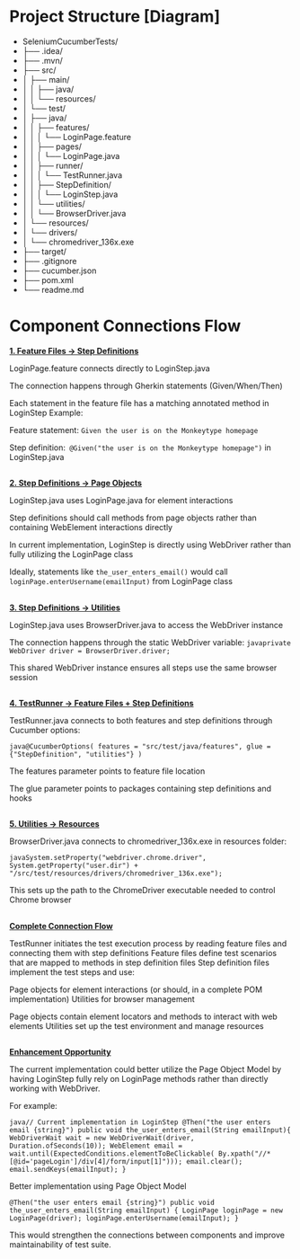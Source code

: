# Project Structure [Diagram]
* SeleniumCucumberTests/
* ├── .idea/
* ├── .mvn/
* ├── src/
* │   ├── main/
* │   │   ├── java/
* │   │   └── resources/
* │   └── test/
* │       ├── java/
* │       │   ├── features/
* │       │   │   └── LoginPage.feature
* │       │   ├── pages/
* │       │   │   └── LoginPage.java
* │       │   ├── runner/
* │       │   │   └── TestRunner.java
* │       │   ├── StepDefinition/
* │       │   │   └── LoginStep.java
* │       │   └── utilities/
* │       │       └── BrowserDriver.java
* │       └── resources/
* │           └── drivers/
* │               └── chromedriver_136x.exe
* ├── target/
* ├── .gitignore
* ├── cucumber.json
* ├── pom.xml
* └── readme.md



# Component Connections Flow

[**1. Feature Files → Step Definitions**]()

LoginPage.feature connects directly to LoginStep.java

The connection happens through Gherkin statements (Given/When/Then)

Each statement in the feature file has a matching annotated method in LoginStep
Example:

Feature statement: `Given the user is on the Monkeytype homepage`

Step definition:` @Given("the user is on the Monkeytype homepage")` in LoginStep.java

##

**[2. Step Definitions → Page Objects]()**

LoginStep.java uses LoginPage.java for element interactions

Step definitions should call methods from page objects rather than containing WebElement interactions directly

In current implementation, LoginStep is directly using WebDriver rather than fully utilizing the LoginPage class

Ideally, statements like `the_user_enters_email()` would call `loginPage.enterUsername(emailInput)` from LoginPage class

##
**[3. Step Definitions → Utilities]()**

LoginStep.java uses BrowserDriver.java to access the WebDriver instance

The connection happens through the static WebDriver variable:
`javaprivate WebDriver driver = BrowserDriver.driver;`

This shared WebDriver instance ensures all steps use the same browser session

##
**[4. TestRunner → Feature Files + Step Definitions]()**

TestRunner.java connects to both features and step definitions through Cucumber options:

`java@CucumberOptions(
features = "src/test/java/features",
glue = {"StepDefinition", "utilities"}
)`

The features parameter points to feature file location

The glue parameter points to packages containing step definitions and hooks

##
**[5. Utilities → Resources]()**

BrowserDriver.java connects to chromedriver_136x.exe in resources folder:

`javaSystem.setProperty("webdriver.chrome.driver",
System.getProperty("user.dir") + "/src/test/resources/drivers/chromedriver_136x.exe");`

This sets up the path to the ChromeDriver executable needed to control Chrome browser

##
**[Complete Connection Flow]()**

TestRunner initiates the test execution process by reading feature files and connecting them with step definitions
Feature files define test scenarios that are mapped to methods in step definition files
Step definition files implement the test steps and use:

Page objects for element interactions (or should, in a complete POM implementation)
Utilities for browser management


Page objects contain element locators and methods to interact with web elements
Utilities set up the test environment and manage resources

##
**[Enhancement Opportunity]()**

The current implementation could better utilize the Page Object Model by having LoginStep fully rely on LoginPage methods rather than directly working with WebDriver. 

For example:

`java// Current implementation in LoginStep
@Then("the user enters email {string}")
public void the_user_enters_email(String emailInput){
WebDriverWait wait = new WebDriverWait(driver, Duration.ofSeconds(10));
WebElement email = wait.until(ExpectedConditions.elementToBeClickable(
By.xpath("//*[@id='pageLogin']/div[4]/form/input[1]")));
email.clear();
email.sendKeys(emailInput);
}`

Better implementation using Page Object Model

`@Then("the user enters email {string}")
public void the_user_enters_email(String emailInput) {
LoginPage loginPage = new LoginPage(driver);
loginPage.enterUsername(emailInput);
}`

This would strengthen the connections between components and improve maintainability of test suite.